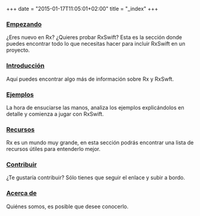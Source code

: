 +++
date = "2015-01-17T11:05:01+02:00"
title = "_index"
+++

<div class="row">
    <div class="col-lg-4 col-sm-4 col-xs-12">
      <h3><a href="/getting-started">Empezando</a></h3>
      <p>¿Eres nuevo en Rx? ¿Quieres probar RxSwift? Esta es la sección donde puedes encontrar todo lo que necesitas hacer para incluir RxSwift en un proyecto.</p>
    </div>
    <div class="col-lg-4 col-sm-4 col-xs-12">
      <h3><a href="/intro">Introducción</a></h3>
      <p>Aquí puedes encontrar algo más de información sobre Rx y RxSwft.</p>
    </div>
    <div class="col-lg-4 col-sm-4 col-xs-12">
      <h3><a href="/examples">Ejemplos</a></h3>
      <p>La hora de ensuciarse las manos, analiza los ejemplos explicándolos en detalle y comienza a jugar con RxSwift.</p>
    </div>
</div>

<div class="row">
    <div class="col-lg-4 col-sm-4 col-xs-12">
      <h3><a href="#">Recursos</a></h3>
      <p>Rx es un mundo muy grande, en esta sección podrás encontrar una lista de recursos útiles para entenderlo mejor.</p>
    </div>
    <div class="col-lg-4 col-sm-4 col-xs-12">
      <h3><a href="https://github.com/ReactiveX/RxSwift/blob/master/CONTRIBUTING.md">Contribuir</a></h3>
      <p>¿Te gustaría contribuir? Sólo tienes que seguir el enlace y subir a bordo.</p>
    </div>
    <div class="col-lg-4 col-sm-4 col-xs-12">
      <h3><a href="/about">Acerca de</a></h3>
      <p>Quiénes somos, es posible que desee conocerlo.</p>
    </div>
</div>

